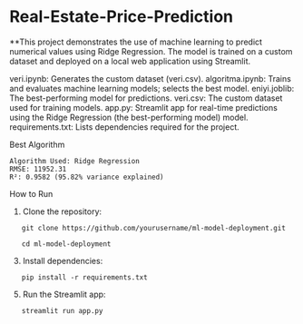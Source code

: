 # Real-Estate-Price-Prediction

**This project demonstrates the use of machine learning to predict numerical values using Ridge Regression. The model is trained on a custom dataset and deployed on a local web application using Streamlit.

veri.ipynb: Generates the custom dataset (veri.csv).
algoritma.ipynb: Trains and evaluates machine learning models; selects the best model.
eniyi.joblib: The best-performing model for predictions.
veri.csv: The custom dataset used for training models.
app.py: Streamlit app for real-time predictions using the Ridge Regression (the best-performing model) model.
requirements.txt: Lists dependencies required for the project.

Best Algorithm

    Algorithm Used: Ridge Regression
    RMSE: 11952.31
    R²: 0.9582 (95.82% variance explained)


How to Run
1. Clone the repository:
```
   git clone https://github.com/yourusername/ml-model-deployment.git
```
```
   cd ml-model-deployment
```

3. Install dependencies:
```
   pip install -r requirements.txt
```

5. Run the Streamlit app:
```
   streamlit run app.py
```
